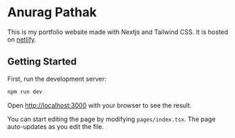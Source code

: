 # Anurag Pathak

This is my portfolio website made with Nextjs and Tailwind CSS. It is hosted on [netlify](https://anuragpathak.netlify.app).

## Getting Started

First, run the development server:

```bash
npm run dev
```

Open [http://localhost:3000](http://localhost:3000) with your browser to see the result.

You can start editing the page by modifying `pages/index.tsx`. The page auto-updates as you edit the file.
